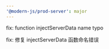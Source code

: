 ```yaml
---
'@modern-js/prod-server': major
---
```


fix: function injectServerData name typo

fix: 修复 injectServerData 函数命名错误


